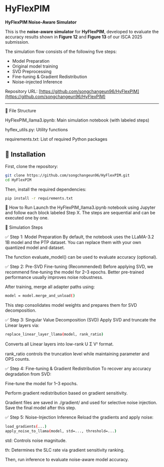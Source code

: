 # HyFlexPIM  
**HyFlexPIM Noise-Aware Simulator**

This is the **noise-aware simulator** for **HyFlexPIM**, developed to evaluate the accuracy results shown in **Figure 12** and **Figure 13** of our ISCA 2025 submission.

The simulation flow consists of the following five steps:
- Model Preparation
- Original model training 
- SVD Preprocessing   
- Fine-tuning & Gradient Redistribution  
- Noise-injected Inference

Repository URL: [https://github.com/songchangeun96/HyFlexPIM](https://github.com/songchangeun96/HyFlexPIM)

---

📁 File Structure

HyFlexPIM_llama3.ipynb: Main simulation notebook (with labeled steps)

hyflex_utils.py: Utility functions

requirements.txt: List of required Python packages

## 🔧 Installation

First, clone the repository:

```bash
git clone https://github.com/songchangeun96/HyFlexPIM.git
cd HyFlexPIM
```


Then, install the required dependencies:

```bash
pip install -r requirements.txt
```

🚀 How to Run
Launch the HyFlexPIM_llama3.ipynb notebook using Jupyter and follow each block labeled Step X.
The steps are sequential and can be executed one by one.

🧪 Simulation Steps

✅ Step 1: Model Preparation
By default, the notebook uses the LLaMA-3.2 1B model and the PTP dataset.
You can replace them with your own quantized model and dataset.

The function evaluate_model() can be used to evaluate accuracy (optional).

✅ Step 2: Pre-SVD Fine-tuning (Recommended)
Before applying SVD, we recommend fine-tuning the model for 2–3 epochs.
Better pre-trained performance usually improves noise robustness.

After training, merge all adapter paths using:
```bash
model = model.merge_and_unload()
```
This step consolidates model weights and prepares them for SVD decomposition.

✅ Step 3: Singular Value Decomposition (SVD)
Apply SVD and truncate the Linear layers via:
```bash
replace_linear_layer_llama(model, rank_ratio)
```
Converts all Linear layers into low-rank U Σ Vᵀ format.

rank_ratio controls the truncation level while maintaining parameter and OPS counts.

✅ Step 4: Fine-tuning & Gradient Redistribution
To recover any accuracy degradation from SVD:

Fine-tune the model for 1–3 epochs.

Perform gradient redistribution based on gradient sensitivity.

Gradient files are saved in ./gradient/ and used for selective noise injection.
Save the final model after this step.

✅ Step 5: Noise-Injection Inference
Reload the gradients and apply noise:

```bash
load_gradients(...)
apply_noise_to_llama(model, std=..., threshold=...)
```

std: Controls noise magnitude.

th: Determines the SLC rate via gradient sensitivity ranking.

Then, run inference to evaluate noise-aware model accuracy.


